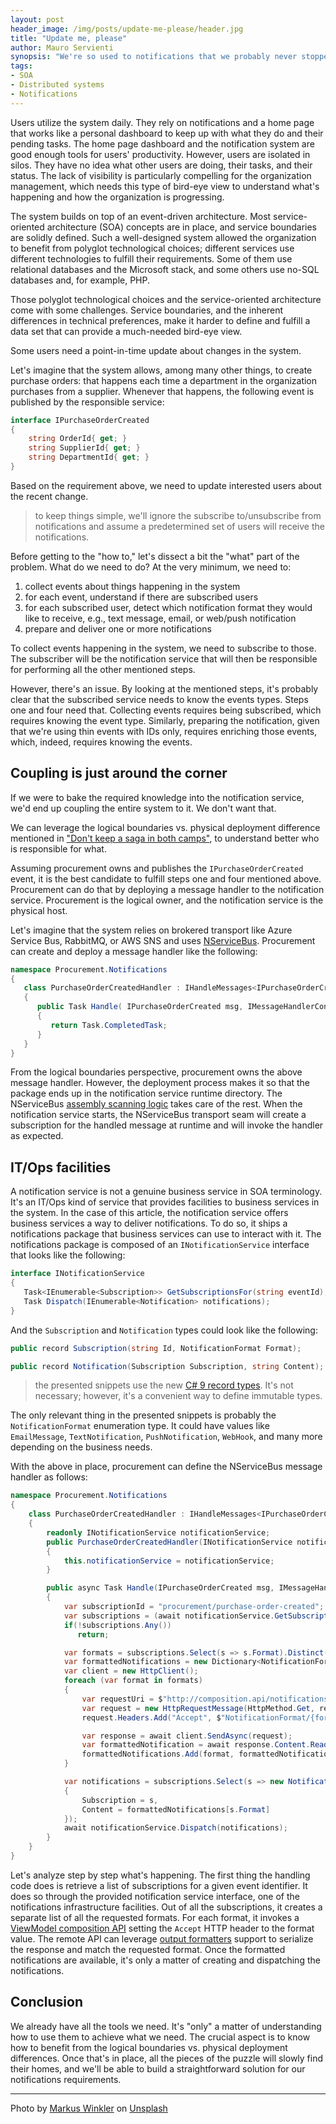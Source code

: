 ```yaml
---
layout: post
header_image: /img/posts/update-me-please/header.jpg
title: "Update me, please"
author: Mauro Servienti
synopsis: "We're so used to notifications that we probably never stopped to think about how to implement them. It might be trivial at first glance. However, in a distributed system, we might face more challenges requiring techniques we don't expect when implementing a notifications infrastructure."
tags:
- SOA
- Distributed systems
- Notifications
---
```


Users utilize the system daily. They rely on notifications and a home page that works like a personal dashboard to keep up with what they do and their pending tasks. The home page dashboard and the notification system are good enough tools for users' productivity. However, users are isolated in silos. They have no idea what other users are doing, their tasks, and their status. The lack of visibility is particularly compelling for the organization management, which needs this type of bird-eye view to understand what's happening and how the organization is progressing.

The system builds on top of an event-driven architecture. Most service-oriented architecture (SOA) concepts are in place, and service boundaries are solidly defined. Such a well-designed system allowed the organization to benefit from polyglot technological choices; different services use different technologies to fulfill their requirements. Some of them use relational databases and the Microsoft stack, and some others use no-SQL databases and, for example, PHP.

Those polyglot technological choices and the service-oriented architecture come with some challenges. Service boundaries, and the inherent differences in technical preferences, make it harder to define and fulfill a data set that can provide a much-needed bird-eye view.

Some users need a point-in-time update about changes in the system.

Let's imagine that the system allows, among many other things, to create purchase orders: that happens each time a department in the organization purchases from a supplier. Whenever that happens, the following event is published by the responsible service:

```csharp
interface IPurchaseOrderCreated
{
    string OrderId{ get; }
    string SupplierId{ get; }
    string DepartmentId{ get; }
}
```

Based on the requirement above, we need to update interested users about the recent change.

> to keep things simple, we'll ignore the subscribe to/unsubscribe from notifications and assume a predetermined set of users will receive the notifications.

Before getting to the "how to," let's dissect a bit the "what" part of the problem. What do we need to do? At the very minimum, we need to:

1. collect events about things happening in the system
2. for each event, understand if there are subscribed users
3. for each subscribed user, detect which notification format they would like to receive, e.g., text message, email, or web/push notification
4. prepare and deliver one or more notifications

To collect events happening in the system, we need to subscribe to those. The subscriber will be the notification service that will then be responsible for performing all the other mentioned steps.

However, there's an issue. By looking at the mentioned steps, it's probably clear that the subscribed service needs to know the events types. Steps one and four need that. Collecting events requires being subscribed, which requires knowing the event type. Similarly, preparing the notification, given that we're using thin events with IDs only, requires enriching those events, which, indeed, requires knowing the events.

## Coupling is just around the corner

If we were to bake the required knowledge into the notification service, we'd end up coupling the entire system to it. We don't want that.

We can leverage the logical boundaries vs. physical deployment difference mentioned in ["Don't keep a saga in both camps"](link-to-post), to understand better who is responsible for what.

Assuming procurement owns and publishes the `IPurchaseOrderCreated` event, it is the best candidate to fulfill steps one and four mentioned above. Procurement can do that by deploying a message handler to the notification service. Procurement is the logical owner, and the notification service is the physical host.

Let's imagine that the system relies on brokered transport like Azure Service Bus, RabbitMQ, or AWS SNS and uses [NServiceBus](https://docs.particular.net/nservicebus/). Procurement can create and deploy a message handler like the following:

```csharp
namespace Procurement.Notifications
{
   class PurchaseOrderCreatedHandler : IHandleMessages<IPurchaseOrderCreated>
   {
      public Task Handle( IPurchaseOrderCreated msg, IMessageHandlerContext ctx )
      {
         return Task.CompletedTask;
      }
   }
}
```

From the logical boundaries perspective, procurement owns the above message handler. However, the deployment process makes it so that the package ends up in the notification service runtime directory. The NServiceBus [assembly scanning logic](https://docs.particular.net/nservicebus/hosting/assembly-scanning) takes care of the rest. When the notification service starts, the NServiceBus transport seam will create a subscription for the handled message at runtime and will invoke the handler as expected.

## IT/Ops facilities 

A notification service is not a genuine business service in SOA terminology. It's an IT/Ops kind of service that provides facilities to business services in the system. In the case of this article, the notification service offers business services a way to deliver notifications. To do so, it ships a notifications package that business services can use to interact with it. The notifications package is composed of an `INotificationService` interface that looks like the following:

```csharp
interface INotificationService
{
   Task<IEnumerable<Subscription>> GetSubscriptionsFor(string eventId);
   Task Dispatch(IEnumerable<Notification> notifications);
}
```

And the `Subscription` and `Notification` types could look like the following:

```csharp
public record Subscription(string Id, NotificationFormat Format);

public record Notification(Subscription Subscription, string Content);
```

> the presented snippets use the new [C# 9 record types](https://docs.microsoft.com/en-us/dotnet/csharp/language-reference/builtin-types/record). It's not necessary; however, it's a convenient way to define immutable types.

The only relevant thing in the presented snippets is probably the `NotificationFormat` enumeration type. It could have values like `EmailMessage`, `TextNotification`, `PushNotification`, `WebHook`, and many more depending on the business needs.

With the above in place, procurement can define the NServiceBus message handler as follows:

```csharp
namespace Procurement.Notifications
{
    class PurchaseOrderCreatedHandler : IHandleMessages<IPurchaseOrderCreated>
    {
        readonly INotificationService notificationService;
        public PurchaseOrderCreatedHandler(INotificationService notificationService)
        {
            this.notificationService = notificationService;
        }

        public async Task Handle(IPurchaseOrderCreated msg, IMessageHandlerContext ctx)
        {
            var subscriptionId = "procurement/purchase-order-created";
            var subscriptions = (await notificationService.GetSubscriptionsFor(subscriptionId)).ToArray();
            if(!subscriptions.Any())
               return;

            var formats = subscriptions.Select(s => s.Format).Distinct();
            var formattedNotifications = new Dictionary<NotificationFormat, string>();
            var client = new HttpClient();
            foreach (var format in formats)
            {
                var requestUri = $"http://composition.api/notifications/{subscriptionId}?oid={msg.OrderId}&sid={msg.SupplierId}&did={msg.DepartmentId}";
                var request = new HttpRequestMessage(HttpMethod.Get, requestUri);
                request.Headers.Add("Accept", $"NotificationFormat/{format}");

                var response = await client.SendAsync(request);
                var formattedNotification = await response.Content.ReadAsStringAsync();
                formattedNotifications.Add(format, formattedNotification);
            }

            var notifications = subscriptions.Select(s => new Notification()
            {
                Subscription = s,
                Content = formattedNotifications[s.Format]
            });
            await notificationService.Dispatch(notifications);
        }
    }
}
```

Let's analyze step by step what's happening. The first thing the handling code does is retrieve a list of subscriptions for a given event identifier. It does so through the provided notification service interface, one of the notifications infrastructure facilities. Out of all the subscriptions, it creates a separate list of all the requested formats. For each format, it invokes a [ViewModel composition API](https://milestone.topics.it/categories/view-model-composition) setting the `Accept` HTTP header to the format value. The remote API can leverage [output formatters](https://milestone.topics.it/view-model-composition/2021/04/14/please-welcome-model-binding-formatters-to-servicecomposer.html) support to serialize the response and match the requested format. Once the formatted notifications are available, it's only a matter of creating and dispatching the notifications.

## Conclusion 

We already have all the tools we need. It's "only" a matter of understanding how to use them to achieve what we need. The crucial aspect is to know how to benefit from the logical boundaries vs. physical deployment differences. Once that's in place, all the pieces of the puzzle will slowly find their homes, and we'll be able to build a straightforward solution for our notifications requirements.

---

Photo by <a href="https://unsplash.com/@markuswinkler?utm_source=unsplash&utm_medium=referral&utm_content=creditCopyText">Markus Winkler</a> on <a href="https://unsplash.com/s/photos/update?utm_source=unsplash&utm_medium=referral&utm_content=creditCopyText">Unsplash</a>
